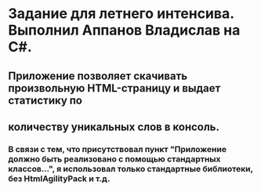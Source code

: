 # Задание для летнего интенсива. Выполнил Аппанов Владислав на C#. 

## Приложение позволяет скачивать произвольную HTML-страницу и выдает статистику по
## количеству уникальных слов в консоль.

### В связи с тем, что присутствовал пункт "Приложение должно быть реализовано с помощью стандартных классов...", я использовал только стандартные библиотеки, без HtmlAgilityPack и т.д.

